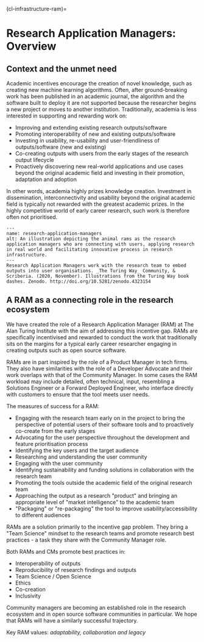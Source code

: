 (cl-infrastructure-ram)=
# Research Application Managers: Overview

## Context and the unmet need

Academic incentives encourage the creation of novel knowledge, such as creating new machine learning algorithms. Often, after ground-breaking work has been published in an academic journal, the algorithm and the software built to deploy it are not supported because the researcher begins a new project or moves to another institution. Traditionally, academia is less interested in supporting and rewarding work on:
- Improving and extending existing research outputs/software
- Promoting interoperability of new and existing outputs/software
- Investing in usability, re-usability and user-friendliness of outputs/software (new and existing)
- Co-creating outputs with users from the early stages of the research output lifecycle
- Proactively discovering new real-world applications and use cases beyond the original academic field and investing in their promotion, adaptation and adoption

In other words, academia highly prizes knowledge creation. Investment in dissemination, interconnectivity and usability beyond the original academic field is typically not rewarded with the greatest academic prizes. In the highly competitive world of early career research, such work is therefore often not prioritised.

```{figure} ../../figures/research-application-managers.jpg
---
name: research-application-managers
alt: An illustration depicting the animal rams as the research application managers who are connecting with users, applying research in real world and facilitating innovative process in research infrastructure.
---
Research Application Managers work with the research team to embed outputs into user organisations. _The Turing Way_ Community, & Scriberia. (2020, November). Illustrations from the Turing Way book dashes. Zenodo. http://doi.org/10.5281/zenodo.4323154
```


## A RAM as a connecting role in the research ecosystem

We have created the role of a Research Application Manager (RAM) at The Alan Turing Institute with the aim of addressing this incentive gap. RAMs are specifically incentivised and rewarded to conduct the work that traditionally sits on the margins for a typical early career researcher engaging in creating outputs such as open source software.

RAMs are in part inspired by the role of a Product Manager in tech firms. They also have similarities with the role of a Developer Advocate and their work overlaps with that of the Community Manager. In some cases the RAM workload may include detailed, often technical, input, resembling a Solutions Engineer or a Forward Deployed Engineer, who interface directly with customers to ensure that the tool meets user needs.

The measures of success for a RAM:
- Engaging with the research team early on in the project to bring the perspective of potential users of their software tools and to proactively co-create from the early stages
- Advocating for the user perspective throughout the development and feature prioritisation process
- Identifying the key users and the target audience
- Researching and understanding the user community
- Engaging with the user community
- Identifying sustainability and funding solutions in collaboration with the research team
- Promoting the tools outside the academic field of the original research team
- Approaching the output as a research "product" and bringing an appropriate level of "market intelligence" to the academic team
- "Packaging" or "re-packaging" the tool to improve usability/accessibility to different audiences

RAMs are a solution primarily to the incentive gap problem. They bring a "Team Science" mindset to the research teams and promote research best practices - a task they share with the Community Manager role.

Both RAMs and CMs promote best practices in:
- Interoperability of outputs
- Reproducibility of research findings and outputs
- Team Science / Open Science
- Ethics
- Co-creation
- Inclusivity

Community managers are becoming an established role in the research ecosystem and in open source software communities in particular. We hope that RAMs will have a similarly successful trajectory.

Key RAM values: _adaptability, collaboration and legacy_


